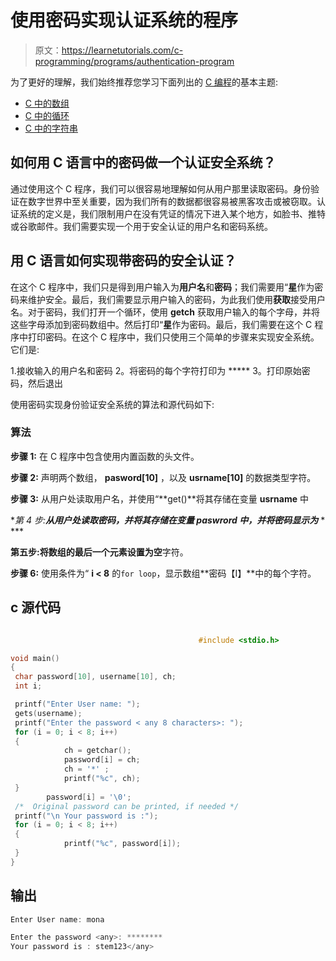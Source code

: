 # 使用密码实现认证系统的程序

> 原文：<https://learnetutorials.com/c-programming/programs/authentication-program>

为了更好的理解，我们始终推荐您学习下面列出的 [C 编程](../ "C programming")的基本主题:

*   [C 中的数组](../../c-programming/array)
*   [C 中的循环](../../c-programming/loops)
*   [C 中的字符串](../../c-programming/strings)

## 如何用 C 语言中的密码做一个认证安全系统？

通过使用这个 C 程序，我们可以很容易地理解如何从用户那里读取密码。身份验证在数字世界中至关重要，因为我们所有的数据都很容易被黑客攻击或被窃取。认证系统的定义是，我们限制用户在没有凭证的情况下进入某个地方，如脸书、推特或谷歌邮件。我们需要实现一个用于安全认证的用户名和密码系统。

## 用 C 语言如何实现带密码的安全认证？

在这个 C 程序中，我们只是得到用户输入为**用户名**和**密码**；我们需要用“**星**作为密码来维护安全。最后，我们需要显示用户输入的密码，为此我们使用**获取**接受用户名。对于密码，我们打开一个循环，使用 **getch** 获取用户输入的每个字母，并将这些字母添加到密码数组中。然后打印“**星**作为密码。最后，我们需要在这个 C 程序中打印密码。在这个 C 程序中，我们只使用三个简单的步骤来实现安全系统。它们是:

1.接收输入的用户名和密码
2。将密码的每个字符打印为 *****
3。打印原始密码，然后退出

使用密码实现身份验证安全系统的算法和源代码如下:

### 算法

**步骤 1:** 在 C 程序中包含使用内置函数的头文件。

**步骤 2:** 声明两个数组， **pasword[10]** ，以及 **usrname[10]** 的数据类型字符。

**步骤 3:** 从用户处读取用户名，并使用“**get()**将其存储在变量 **usrname** 中

**第 4 步:**从用户处读取密码，并将其存储在变量 **paswrord** 中，并将密码显示为*** * ***

**第五步:**将数组的最后一个元素设置为**空**字符。

**步骤 6:** 使用条件为“ **i < 8** 的`for loop`，显示数组**密码【I】**中的每个字符。

## c 源代码

```c

                                          #include <stdio.h>

void main()
{
 char password[10], username[10], ch;
 int i;

 printf("Enter User name: ");
 gets(username);
 printf("Enter the password < any 8 characters>: ");
 for (i = 0; i < 8; i++)
 {
            ch = getchar();
            password[i] = ch;
            ch = '*' ;
            printf("%c", ch);
 }
        password[i] = '\0';
 /*  Original password can be printed, if needed */
 printf("\n Your password is :");
 for (i = 0; i < 8; i++)
 {
            printf("%c", password[i]);
 }
}

```

## 输出

```c
Enter User name: mona

Enter the password <any>: ********
Your password is : stem123</any>
```
